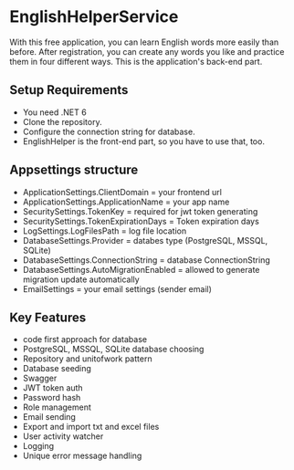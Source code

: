 # EnglishHelperService

With this free application, you can learn English words more easily than before. After registration, you can create any words you like and practice them in four different ways.
This is the application's back-end part.

## Setup Requirements
- You need .NET 6
- Clone the repository.
- Configure the connection string for database.
- EnglishHelper is the front-end part, so you have to use that, too.

## Appsettings structure
- ApplicationSettings.ClientDomain = your frontend url
- ApplicationSettings.ApplicationName = your app name
- SecuritySettings.TokenKey = required for jwt token generating
- SecuritySettings.TokenExpirationDays = Token expiration days
- LogSettings.LogFilesPath = log file location
- DatabaseSettings.Provider = databes type (PostgreSQL, MSSQL, SQLite)
- DatabaseSettings.ConnectionString = database ConnectionString
- DatabaseSettings.AutoMigrationEnabled = allowed to generate migration update automatically
- EmailSettings = your email settings (sender email)

## Key Features
- code first approach for database
- PostgreSQL, MSSQL, SQLite database choosing
- Repository and unitofwork pattern
- Database seeding
- Swagger
- JWT token auth
- Password hash
- Role management
- Email sending
- Export and import txt and excel files
- User activity watcher
- Logging
- Unique error message handling
